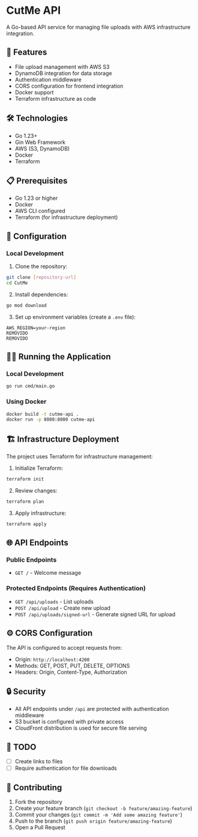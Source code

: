 # CutMe API

A Go-based API service for managing file uploads with AWS infrastructure integration.

## 🚀 Features

- File upload management with AWS S3
- DynamoDB integration for data storage
- Authentication middleware
- CORS configuration for frontend integration
- Docker support
- Terraform infrastructure as code

## 🛠️ Technologies

- Go 1.23+
- Gin Web Framework
- AWS (S3, DynamoDB)
- Docker
- Terraform

## 📋 Prerequisites

- Go 1.23 or higher
- Docker
- AWS CLI configured
- Terraform (for infrastructure deployment)

## 🔧 Configuration

### Local Development

1. Clone the repository:
```bash
git clone [repository-url]
cd CutMe
```

2. Install dependencies:
```bash
go mod download
```

3. Set up environment variables (create a `.env` file):
```env
AWS_REGION=your-region
REMOVIDO
REMOVIDO
```

## 🏃‍♂️ Running the Application

### Local Development
```bash
go run cmd/main.go
```

### Using Docker
```bash
docker build -t cutme-api .
docker run -p 8080:8080 cutme-api
```

## 🏗️ Infrastructure Deployment

The project uses Terraform for infrastructure management:

1. Initialize Terraform:
```bash
terraform init
```

2. Review changes:
```bash
terraform plan
```

3. Apply infrastructure:
```bash
terraform apply
```

## 🌐 API Endpoints

### Public Endpoints
- `GET /` - Welcome message

### Protected Endpoints (Requires Authentication)
- `GET /api/uploads` - List uploads
- `POST /api/upload` - Create new upload
- `POST /api/uploads/signed-url` - Generate signed URL for upload

## ⚙️ CORS Configuration

The API is configured to accept requests from:
- Origin: `http://localhost:4200`
- Methods: GET, POST, PUT, DELETE, OPTIONS
- Headers: Origin, Content-Type, Authorization

## 🔒 Security

- All API endpoints under `/api` are protected with authentication middleware
- S3 bucket is configured with private access
- CloudFront distribution is used for secure file serving

## 📝 TODO

- [ ] Create links to files
- [ ] Require authentication for file downloads

## 🤝 Contributing

1. Fork the repository
2. Create your feature branch (`git checkout -b feature/amazing-feature`)
3. Commit your changes (`git commit -m 'Add some amazing feature'`)
4. Push to the branch (`git push origin feature/amazing-feature`)
5. Open a Pull Request

